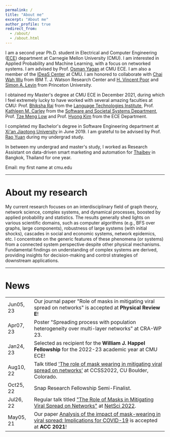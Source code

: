 ```yaml
---
permalink: /
title: "About me"
excerpt: "About me"
author_profile: true
redirect_from: 
  - /about/
  - /about.html
---
```

<style>
td, th {
   border: none!important;
}
</style>

I am a second year Ph.D. student  in
Electrical and Computer Engineering ([ECE](https://www.ece.cmu.edu/)) department at Carnegie Mellon University (CMU).
I am interested in Applied Probability and Machine Learning, with a focus on networked systems.
I am advised by Prof. [Osman Yagan](http://users.ece.cmu.edu/~oyagan/) at CMU ECE. 
I am also a member of the [IDeaS Center](https://www.cmu.edu/ideas-social-cybersecurity/) at CMU.
I am honored to collaborate with [Chai Wah Wu](https://researcher.watson.ibm.com/researcher/view.php?person=us-cwwu) from IBM T. J. Watson Research Center and [H. Vincent Poor](https://ece.princeton.edu/people/h-vincent-poor) and 
[Simon A. Levin](https://slevin.princeton.edu/) from Princeton University. 

I obtained my Master's degree at CMU ECE in December 2021, 
during which I feel extremely lucky to have worked with several amazing faculties at CMU: 
Prof. [Bhiksha Raj](http://mlsp.cs.cmu.edu/people/bhiksha/) from the [Language Technologies Institute](https://lti.cs.cmu.edu/),
Prof. [Kathleen M. Carley](http://www.casos.cs.cmu.edu/bios/carley/carley.html) from the [Software and Societal Systems Department](https://s3d.cmu.edu/), Prof. [Tze Meng Low](https://www.ece.cmu.edu/directory/bios/low-tze-meng.html) and Prof. [Hyong Kim](https://www.ece.cmu.edu/directory/bios/kim-hyong.html) from the ECE Department.

I completed my Bachelor's degree in Software Engineering department at [Xi'an Jiaotong University](http://en.xjtu.edu.cn/) in June 2019.
I am grateful to be advised by Prof. [Rao Yuan](https://ieeexplore.ieee.org/author/37086952691) during my undergrad study.

In between my undergrad and master's study, I worked as Research Assistant on data-driven smart marketing and automation for [Thaibev](https://www.thaibev.com/th08/home.aspx) in Bangkok, Thailand for one year.  

Email: my first name at cmu.edu

---

# About my research

[//]: # (I am fascinated by graphs. )

[//]: # (The violation of the iid assumption is what makes things harsh but also the most intriguing and powerful element.)
My current research focuses on an interdisciplinary field of graph theory, network science, complex systems, and dynamical processes, 
boosted by applied probability and statistics. 
The results generally shed lights on various scientific domains, such as computer algorithms (e.g., BFS over graphs, large components), 
robustness of large systems (with initial shocks), cascades in social and economic systems, network epidemics, etc.
I concentrate on the generic features of these phenomena (or systems) from a connected system perspective despite other physical mechanisms.
Fundamental findings on understanding of complex systems are derived, providing insights for decision-making and control strategies of downstream applications.    



---
# News

|           |                                                                                                                                                                                                        |
|-----------|--------------------------------------------------------------------------------------------------------------------------------------------------------------------------------------------------------|
| Jun05, 23 | Our journal paper "Role of masks in mitigating viral spread on networks" is accepted at **Physical Review E**!                                                                                         |
| Apr07, 23 | Poster "Spreading process with population heterogeneity over multi-layer networks" at CRA-WP 23.                                                                                                       |
| Jan24, 23 | Selected as recipient for the **William J. Happel Fellowship** for the 2022-23 academic year at CMU ECE!                                                                                               |
| Aug10, 22 | Talk titled  ['The role of mask wearing in mitigating viral spread on networks’](https://www.colorado.edu/amath/sites/default/files/attached-files/schedule_v8.pdf) at CCSS2022, CU Boulder, Colorado. |
| Oct25, 22 | Snap Research Fellowship Semi-Finalist.                                                                                                                                                                |
| Jul26, 22 | Regular talk titled ["The Role of Masks in Mitigating Viral Spread on Networks"](https://arxiv.org/abs/2110.04398) at [NetSci 2022](https://easychair.org/smart-program/NetSci2022/index.html).        |
| May05, 21 | Our paper [Analysis of the impact of mask-wearing in viral spread: Implications for COVID-19](https://ieeexplore.ieee.org/abstract/document/9482733) is accepted at **ACC 2021**!                      |              



